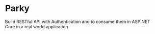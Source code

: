 # Parky
Build RESTful API with Authentication and to consume them in ASP.NET Core in a real world application
